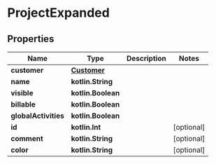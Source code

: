 
# ProjectExpanded

## Properties
Name | Type | Description | Notes
------------ | ------------- | ------------- | -------------
**customer** | [**Customer**](Customer.md) |  | 
**name** | **kotlin.String** |  | 
**visible** | **kotlin.Boolean** |  | 
**billable** | **kotlin.Boolean** |  | 
**globalActivities** | **kotlin.Boolean** |  | 
**id** | **kotlin.Int** |  |  [optional]
**comment** | **kotlin.String** |  |  [optional]
**color** | **kotlin.String** |  |  [optional]



